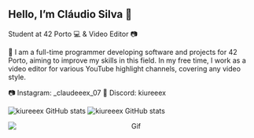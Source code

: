 ## Hello, I’m Cláudio Silva 👋

Student at 42 Porto 💻 & Video Editor 📷

🪼 I am a full-time programmer developing software and projects for 42 Porto, aiming to improve my skills in this field. In my free time, I work as a video editor for various YouTube highlight channels, covering any video style.

📷 Instagram: _claudeeex_07
💭 Discord: kiureeex

![kiureeex GitHub stats](https://github-readme-stats.vercel.app/api?username=kiureeex&theme=blue-green)
![kiureeex GitHub stats](https://github-readme-stats.vercel.app/api/top-langs/?username=kiureeex&theme=blue-green)

<div style="text-align: center;">
  <img src="https://media.tenor.com/Gh3LKX9HMFkAAAAj/hollow-knight-knight.gif" alt="Gif" style="display: block; margin: 0 auto;">
</div>
